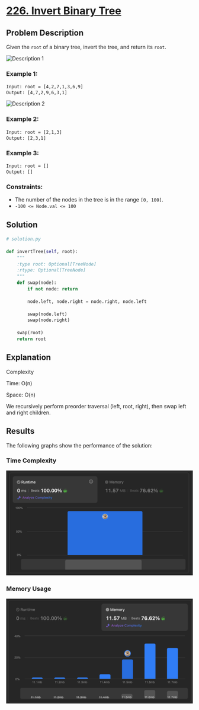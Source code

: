 # [226. Invert Binary Tree](https://leetcode.com/problems/invert-binary-tree/description/)


## Problem Description

Given the `root` of a binary tree, invert the tree, and return its `root`.

![Description 1](./desc1.jpg)

### Example 1:
```plaintext
Input: root = [4,2,7,1,3,6,9]
Output: [4,7,2,9,6,3,1]
```
![Description 2](./desc2.jpg)

### Example 2:
```plaintext
Input: root = [2,1,3]
Output: [2,3,1]
```

### Example 3:
```plaintext
Input: root = []
Output: []
```

### Constraints:
- The number of the nodes in the tree is in the range `[0, 100]`.
- `-100 <= Node.val <= 100`


## Solution

```python
# solution.py

def invertTree(self, root):
    """
    :type root: Optional[TreeNode]
    :rtype: Optional[TreeNode]
    """
    def swap(node):
        if not node: return

        node.left, node.right = node.right, node.left

        swap(node.left)
        swap(node.right)

    swap(root)
    return root
```

## Explanation
Complexity

Time: O(n)

Space: O(n)

We recursively perform preorder traversal (left, root, right), then swap left and right children.

## Results

The following graphs show the performance of the solution:

### Time Complexity
![Time Complexity](./time.png)

### Memory Usage
![Memory Usage](./space.png)